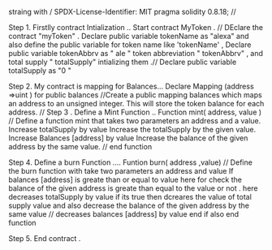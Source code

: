<!---
In this  we will going to explain my code   of smart contract in solidity ...
---> 
straing with / SPDX-License-Identifier: MIT
pragma solidity 0.8.18; // 


Step 1. Firstlly  contract Intialization .. 
        Start contract MyToken .                             // DEclare the contract "myToken" .
          Declare public variable tokenName as "alexa"        and also define the public variable for token name like 'tokenName' ,
          Declare public variable  tokenAbbrv as " ale "      token abbreviation " tokenAbbrv" , and total supply " totalSupply" intializing them .//
          Declare public variable  totalSupply as "0 "      

Step 2. My contract is mapping for Balances...
        Declare  Mapping (address =>uint ) for  public balances  //Create a public mapping balances which maps an address to an unsigned integer. 
                                                                    This will store the token balance for each address. //
Step 3 .  Define a Mint Function ..
         Function mint( address, value )              // Define a function mint that takes two parameters an address and a value.
            Increase totalSupply by value                Increase the totalSupply by the given value.
            Increase  Balances [address] by value        Increase the balance of the given address by the same value. //
         end function 
                                                 
         
Step 4.  Define a burn Function ....
         Funtion burn( address ,value)                           // Define the burn function with take two parameters an address  and value 
          If balances [address] is greate than or equal to value   here for check the balance of the given address is greate than equal to the value or not .
             here decreases totalSupply by value                    if its true then dcreares the value of total supply value and also decrease the balance of the given address by the same value //
             decreases balances [address] by value 
          end if 
         also end function 
         
Step 5. End contract .
